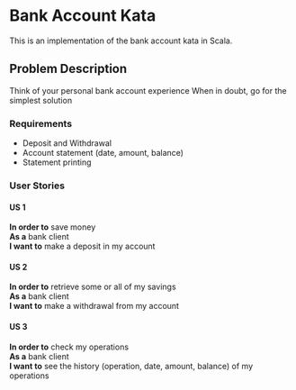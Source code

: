 # Bank Account Kata
This is an implementation of the bank account kata in Scala.

## Problem Description

Think of your personal bank account experience When in doubt, go for the simplest solution

### Requirements

* Deposit and Withdrawal
* Account statement (date, amount, balance)
* Statement printing

### User Stories

#### US 1
**In order to** save money  
**As a** bank client  
**I want to** make a deposit in my account

#### US 2
**In order to** retrieve some or all of my savings  
**As a** bank client  
**I want to** make a withdrawal from my account

#### US 3
**In order to** check my operations  
**As a** bank client  
**I want to** see the history (operation, date, amount, balance) of my operations